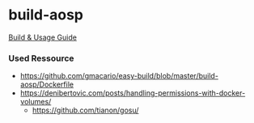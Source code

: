 build-aosp
==========


[Build & Usage Guide](build-instructions.md)



### Used Ressource

- https://github.com/gmacario/easy-build/blob/master/build-aosp/Dockerfile
- https://denibertovic.com/posts/handling-permissions-with-docker-volumes/
    - https://github.com/tianon/gosu/
